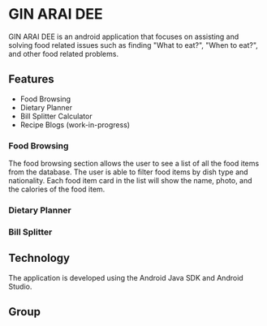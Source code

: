 # GIN ARAI DEE

GIN ARAI DEE is an android application that focuses on assisting and solving food related issues such as finding "What to eat?", "When to eat?", and other food related problems.

## Features
- Food Browsing
- Dietary Planner
- Bill Splitter Calculator
- Recipe Blogs (work-in-progress)

### Food Browsing
The food browsing section allows the user to see a list of all the food items from the database. The user is able to filter food items by dish type and nationality.
Each food item card in the list will show the name, photo, and the calories of the food item.

### Dietary Planner

### Bill Splitter

## Technology
The application is developed using the Android Java SDK and Android Studio.

## Group
